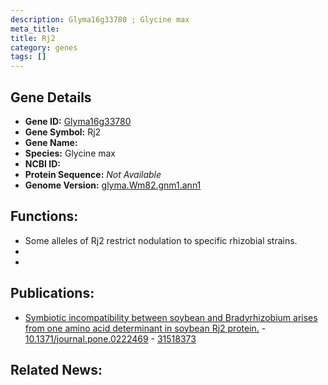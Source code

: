 ```yaml
---
description: Glyma16g33780 ; Glycine max
meta_title:
title: Rj2
category: genes
tags: []
---
```


## Gene Details
- **Gene ID:**	[Glyma16g33780](https://www.maizegdb.org/gene_center/gene/Glyma16g33780)
- **Gene Symbol:** Rj2
- **Gene Name:** 
- **Species:** Glycine max
- **NCBI ID:** [  ]()
- **Protein Sequence:** *Not Available*
- **Genome Version:** [glyma.Wm82.gnm1.ann1]()

## Functions:
   - Some alleles of Rj2 restrict nodulation to specific rhizobial strains.
   - 
   - 

## Publications:
   - [Symbiotic incompatibility between soybean and Bradyrhizobium arises from one amino acid determinant in soybean Rj2 protein.]( https://journals.plos.org/plosone/article?id=10.1371/journal.pone.0222469 ) - [10.1371/journal.pone.0222469]( https://journals.plos.org/plosone/article?id=10.1371/journal.pone.0222469 ) - [31518373](https://pubmed.ncbi.nlm.nih.gov/31518373/)

## Related News:
